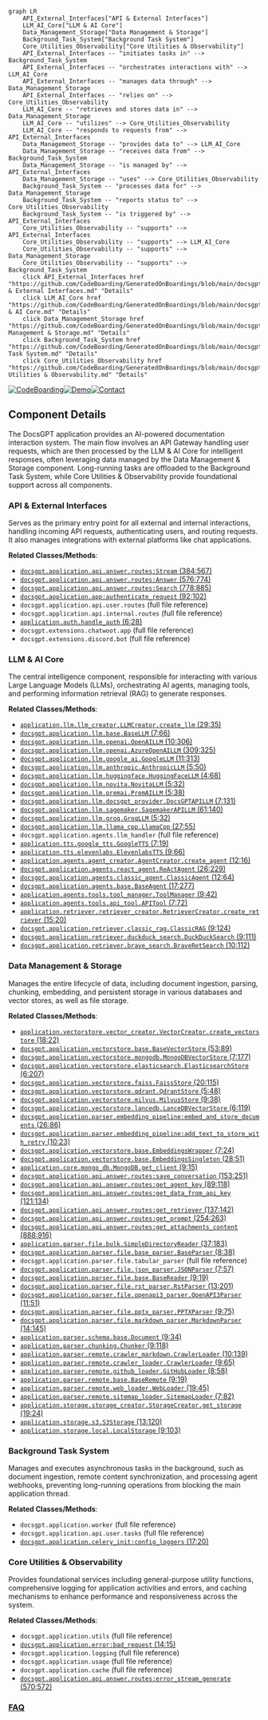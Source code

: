 ```mermaid
graph LR
    API_External_Interfaces["API & External Interfaces"]
    LLM_AI_Core["LLM & AI Core"]
    Data_Management_Storage["Data Management & Storage"]
    Background_Task_System["Background Task System"]
    Core_Utilities_Observability["Core Utilities & Observability"]
    API_External_Interfaces -- "initiates tasks in" --> Background_Task_System
    API_External_Interfaces -- "orchestrates interactions with" --> LLM_AI_Core
    API_External_Interfaces -- "manages data through" --> Data_Management_Storage
    API_External_Interfaces -- "relies on" --> Core_Utilities_Observability
    LLM_AI_Core -- "retrieves and stores data in" --> Data_Management_Storage
    LLM_AI_Core -- "utilizes" --> Core_Utilities_Observability
    LLM_AI_Core -- "responds to requests from" --> API_External_Interfaces
    Data_Management_Storage -- "provides data to" --> LLM_AI_Core
    Data_Management_Storage -- "receives data from" --> Background_Task_System
    Data_Management_Storage -- "is managed by" --> API_External_Interfaces
    Data_Management_Storage -- "uses" --> Core_Utilities_Observability
    Background_Task_System -- "processes data for" --> Data_Management_Storage
    Background_Task_System -- "reports status to" --> Core_Utilities_Observability
    Background_Task_System -- "is triggered by" --> API_External_Interfaces
    Core_Utilities_Observability -- "supports" --> API_External_Interfaces
    Core_Utilities_Observability -- "supports" --> LLM_AI_Core
    Core_Utilities_Observability -- "supports" --> Data_Management_Storage
    Core_Utilities_Observability -- "supports" --> Background_Task_System
    click API_External_Interfaces href "https://github.com/CodeBoarding/GeneratedOnBoardings/blob/main/docsgpt/API & External Interfaces.md" "Details"
    click LLM_AI_Core href "https://github.com/CodeBoarding/GeneratedOnBoardings/blob/main/docsgpt/LLM & AI Core.md" "Details"
    click Data_Management_Storage href "https://github.com/CodeBoarding/GeneratedOnBoardings/blob/main/docsgpt/Data Management & Storage.md" "Details"
    click Background_Task_System href "https://github.com/CodeBoarding/GeneratedOnBoardings/blob/main/docsgpt/Background Task System.md" "Details"
    click Core_Utilities_Observability href "https://github.com/CodeBoarding/GeneratedOnBoardings/blob/main/docsgpt/Core Utilities & Observability.md" "Details"
```
[![CodeBoarding](https://img.shields.io/badge/Generated%20by-CodeBoarding-9cf?style=flat-square)](https://github.com/CodeBoarding/CodeBoarding)[![Demo](https://img.shields.io/badge/Try%20our-Demo-blue?style=flat-square)](https://www.codeboarding.org/demo)[![Contact](https://img.shields.io/badge/Contact%20us%20-%20contact@codeboarding.org-lightgrey?style=flat-square)](mailto:contact@codeboarding.org)

## Component Details

The DocsGPT application provides an AI-powered documentation interaction system. The main flow involves an API Gateway handling user requests, which are then processed by the LLM & AI Core for intelligent responses, often leveraging data managed by the Data Management & Storage component. Long-running tasks are offloaded to the Background Task System, while Core Utilities & Observability provide foundational support across all components.

### API & External Interfaces
Serves as the primary entry point for all external and internal interactions, handling incoming API requests, authenticating users, and routing requests. It also manages integrations with external platforms like chat applications.


**Related Classes/Methods**:

- <a href="https://github.com/arc53/docsgpt/blob/master/application/api/answer/routes.py#L384-L567" target="_blank" rel="noopener noreferrer">`docsgpt.application.api.answer.routes:Stream` (384:567)</a>
- <a href="https://github.com/arc53/docsgpt/blob/master/application/api/answer/routes.py#L576-L774" target="_blank" rel="noopener noreferrer">`docsgpt.application.api.answer.routes:Answer` (576:774)</a>
- <a href="https://github.com/arc53/docsgpt/blob/master/application/api/answer/routes.py#L778-L885" target="_blank" rel="noopener noreferrer">`docsgpt.application.api.answer.routes:Search` (778:885)</a>
- <a href="https://github.com/arc53/docsgpt/blob/master/application/app.py#L92-L102" target="_blank" rel="noopener noreferrer">`docsgpt.application.app:authenticate_request` (92:102)</a>
- `docsgpt.application.api.user.routes` (full file reference)
- `docsgpt.application.api.internal.routes` (full file reference)
- <a href="https://github.com/arc53/docsgpt/blob/master/application/auth.py#L6-L28" target="_blank" rel="noopener noreferrer">`application.auth.handle_auth` (6:28)</a>
- `docsgpt.extensions.chatwoot.app` (full file reference)
- `docsgpt.extensions.discord.bot` (full file reference)


### LLM & AI Core
The central intelligence component, responsible for interacting with various Large Language Models (LLMs), orchestrating AI agents, managing tools, and performing information retrieval (RAG) to generate responses.


**Related Classes/Methods**:

- <a href="https://github.com/arc53/docsgpt/blob/master/application/llm/llm_creator.py#L29-L35" target="_blank" rel="noopener noreferrer">`application.llm.llm_creator.LLMCreator.create_llm` (29:35)</a>
- <a href="https://github.com/arc53/docsgpt/blob/master/application/llm/base.py#L7-L66" target="_blank" rel="noopener noreferrer">`docsgpt.application.llm.base.BaseLLM` (7:66)</a>
- <a href="https://github.com/arc53/docsgpt/blob/master/application/llm/openai.py#L10-L306" target="_blank" rel="noopener noreferrer">`docsgpt.application.llm.openai.OpenAILLM` (10:306)</a>
- <a href="https://github.com/arc53/docsgpt/blob/master/application/llm/openai.py#L309-L325" target="_blank" rel="noopener noreferrer">`docsgpt.application.llm.openai.AzureOpenAILLM` (309:325)</a>
- <a href="https://github.com/arc53/docsgpt/blob/master/application/llm/google_ai.py#L11-L313" target="_blank" rel="noopener noreferrer">`docsgpt.application.llm.google_ai.GoogleLLM` (11:313)</a>
- <a href="https://github.com/arc53/docsgpt/blob/master/application/llm/anthropic.py#L5-L50" target="_blank" rel="noopener noreferrer">`docsgpt.application.llm.anthropic.AnthropicLLM` (5:50)</a>
- <a href="https://github.com/arc53/docsgpt/blob/master/application/llm/huggingface.py#L4-L68" target="_blank" rel="noopener noreferrer">`docsgpt.application.llm.huggingface.HuggingFaceLLM` (4:68)</a>
- <a href="https://github.com/arc53/docsgpt/blob/master/application/llm/novita.py#L5-L32" target="_blank" rel="noopener noreferrer">`docsgpt.application.llm.novita.NovitaLLM` (5:32)</a>
- <a href="https://github.com/arc53/docsgpt/blob/master/application/llm/premai.py#L5-L38" target="_blank" rel="noopener noreferrer">`docsgpt.application.llm.premai.PremAILLM` (5:38)</a>
- <a href="https://github.com/arc53/docsgpt/blob/master/application/llm/docsgpt_provider.py#L7-L131" target="_blank" rel="noopener noreferrer">`docsgpt.application.llm.docsgpt_provider.DocsGPTAPILLM` (7:131)</a>
- <a href="https://github.com/arc53/docsgpt/blob/master/application/llm/sagemaker.py#L61-L140" target="_blank" rel="noopener noreferrer">`docsgpt.application.llm.sagemaker.SagemakerAPILLM` (61:140)</a>
- <a href="https://github.com/arc53/docsgpt/blob/master/application/llm/groq.py#L5-L32" target="_blank" rel="noopener noreferrer">`docsgpt.application.llm.groq.GroqLLM` (5:32)</a>
- <a href="https://github.com/arc53/docsgpt/blob/master/application/llm/llama_cpp.py#L27-L55" target="_blank" rel="noopener noreferrer">`docsgpt.application.llm.llama_cpp.LlamaCpp` (27:55)</a>
- `docsgpt.application.agents.llm_handler` (full file reference)
- <a href="https://github.com/arc53/docsgpt/blob/master/application/tts/google_tts.py#L7-L19" target="_blank" rel="noopener noreferrer">`application.tts.google_tts.GoogleTTS` (7:19)</a>
- <a href="https://github.com/arc53/docsgpt/blob/master/application/tts/elevenlabs.py#L9-L66" target="_blank" rel="noopener noreferrer">`application.tts.elevenlabs.ElevenlabsTTS` (9:66)</a>
- <a href="https://github.com/arc53/docsgpt/blob/master/application/agents/agent_creator.py#L12-L16" target="_blank" rel="noopener noreferrer">`application.agents.agent_creator.AgentCreator.create_agent` (12:16)</a>
- <a href="https://github.com/arc53/docsgpt/blob/master/application/agents/react_agent.py#L26-L229" target="_blank" rel="noopener noreferrer">`docsgpt.application.agents.react_agent.ReActAgent` (26:229)</a>
- <a href="https://github.com/arc53/docsgpt/blob/master/application/agents/classic_agent.py#L12-L64" target="_blank" rel="noopener noreferrer">`docsgpt.application.agents.classic_agent.ClassicAgent` (12:64)</a>
- <a href="https://github.com/arc53/docsgpt/blob/master/application/agents/base.py#L17-L277" target="_blank" rel="noopener noreferrer">`docsgpt.application.agents.base.BaseAgent` (17:277)</a>
- <a href="https://github.com/arc53/docsgpt/blob/master/application/agents/tools/tool_manager.py#L9-L42" target="_blank" rel="noopener noreferrer">`application.agents.tools.tool_manager.ToolManager` (9:42)</a>
- <a href="https://github.com/arc53/docsgpt/blob/master/application/agents/tools/api_tool.py#L7-L72" target="_blank" rel="noopener noreferrer">`application.agents.tools.api_tool.APITool` (7:72)</a>
- <a href="https://github.com/arc53/docsgpt/blob/master/application/retriever/retriever_creator.py#L15-L20" target="_blank" rel="noopener noreferrer">`application.retriever.retriever_creator.RetrieverCreator.create_retriever` (15:20)</a>
- <a href="https://github.com/arc53/docsgpt/blob/master/application/retriever/classic_rag.py#L9-L124" target="_blank" rel="noopener noreferrer">`docsgpt.application.retriever.classic_rag.ClassicRAG` (9:124)</a>
- <a href="https://github.com/arc53/docsgpt/blob/master/application/retriever/duckduck_search.py#L9-L111" target="_blank" rel="noopener noreferrer">`docsgpt.application.retriever.duckduck_search.DuckDuckSearch` (9:111)</a>
- <a href="https://github.com/arc53/docsgpt/blob/master/application/retriever/brave_search.py#L10-L112" target="_blank" rel="noopener noreferrer">`docsgpt.application.retriever.brave_search.BraveRetSearch` (10:112)</a>


### Data Management & Storage
Manages the entire lifecycle of data, including document ingestion, parsing, chunking, embedding, and persistent storage in various databases and vector stores, as well as file storage.


**Related Classes/Methods**:

- <a href="https://github.com/arc53/docsgpt/blob/master/application/vectorstore/vector_creator.py#L18-L22" target="_blank" rel="noopener noreferrer">`application.vectorstore.vector_creator.VectorCreator.create_vectorstore` (18:22)</a>
- <a href="https://github.com/arc53/docsgpt/blob/master/application/vectorstore/base.py#L53-L89" target="_blank" rel="noopener noreferrer">`docsgpt.application.vectorstore.base.BaseVectorStore` (53:89)</a>
- <a href="https://github.com/arc53/docsgpt/blob/master/application/vectorstore/mongodb.py#L7-L177" target="_blank" rel="noopener noreferrer">`docsgpt.application.vectorstore.mongodb.MongoDBVectorStore` (7:177)</a>
- <a href="https://github.com/arc53/docsgpt/blob/master/application/vectorstore/elasticsearch.py#L6-L207" target="_blank" rel="noopener noreferrer">`docsgpt.application.vectorstore.elasticsearch.ElasticsearchStore` (6:207)</a>
- <a href="https://github.com/arc53/docsgpt/blob/master/application/vectorstore/faiss.py#L20-L115" target="_blank" rel="noopener noreferrer">`docsgpt.application.vectorstore.faiss.FaissStore` (20:115)</a>
- <a href="https://github.com/arc53/docsgpt/blob/master/application/vectorstore/qdrant.py#L5-L48" target="_blank" rel="noopener noreferrer">`docsgpt.application.vectorstore.qdrant.QdrantStore` (5:48)</a>
- <a href="https://github.com/arc53/docsgpt/blob/master/application/vectorstore/milvus.py#L9-L38" target="_blank" rel="noopener noreferrer">`docsgpt.application.vectorstore.milvus.MilvusStore` (9:38)</a>
- <a href="https://github.com/arc53/docsgpt/blob/master/application/vectorstore/lancedb.py#L6-L119" target="_blank" rel="noopener noreferrer">`docsgpt.application.vectorstore.lancedb.LanceDBVectorStore` (6:119)</a>
- <a href="https://github.com/arc53/docsgpt/blob/master/application/parser/embedding_pipeline.py#L26-L86" target="_blank" rel="noopener noreferrer">`docsgpt.application.parser.embedding_pipeline:embed_and_store_documents` (26:86)</a>
- <a href="https://github.com/arc53/docsgpt/blob/master/application/parser/embedding_pipeline.py#L10-L23" target="_blank" rel="noopener noreferrer">`docsgpt.application.parser.embedding_pipeline:add_text_to_store_with_retry` (10:23)</a>
- <a href="https://github.com/arc53/docsgpt/blob/master/application/vectorstore/base.py#L7-L24" target="_blank" rel="noopener noreferrer">`docsgpt.application.vectorstore.base.EmbeddingsWrapper` (7:24)</a>
- <a href="https://github.com/arc53/docsgpt/blob/master/application/vectorstore/base.py#L28-L51" target="_blank" rel="noopener noreferrer">`docsgpt.application.vectorstore.base.EmbeddingsSingleton` (28:51)</a>
- <a href="https://github.com/arc53/docsgpt/blob/master/application/core/mongo_db.py#L9-L15" target="_blank" rel="noopener noreferrer">`application.core.mongo_db.MongoDB.get_client` (9:15)</a>
- <a href="https://github.com/arc53/docsgpt/blob/master/application/api/answer/routes.py#L153-L251" target="_blank" rel="noopener noreferrer">`docsgpt.application.api.answer.routes:save_conversation` (153:251)</a>
- <a href="https://github.com/arc53/docsgpt/blob/master/application/api/answer/routes.py#L89-L118" target="_blank" rel="noopener noreferrer">`docsgpt.application.api.answer.routes:get_agent_key` (89:118)</a>
- <a href="https://github.com/arc53/docsgpt/blob/master/application/api/answer/routes.py#L121-L134" target="_blank" rel="noopener noreferrer">`docsgpt.application.api.answer.routes:get_data_from_api_key` (121:134)</a>
- <a href="https://github.com/arc53/docsgpt/blob/master/application/api/answer/routes.py#L137-L142" target="_blank" rel="noopener noreferrer">`docsgpt.application.api.answer.routes:get_retriever` (137:142)</a>
- <a href="https://github.com/arc53/docsgpt/blob/master/application/api/answer/routes.py#L254-L263" target="_blank" rel="noopener noreferrer">`docsgpt.application.api.answer.routes:get_prompt` (254:263)</a>
- <a href="https://github.com/arc53/docsgpt/blob/master/application/api/answer/routes.py#L888-L916" target="_blank" rel="noopener noreferrer">`docsgpt.application.api.answer.routes:get_attachments_content` (888:916)</a>
- <a href="https://github.com/arc53/docsgpt/blob/master/application/parser/file/bulk.py#L37-L183" target="_blank" rel="noopener noreferrer">`application.parser.file.bulk.SimpleDirectoryReader` (37:183)</a>
- <a href="https://github.com/arc53/docsgpt/blob/master/application/parser/file/base_parser.py#L8-L38" target="_blank" rel="noopener noreferrer">`docsgpt.application.parser.file.base_parser.BaseParser` (8:38)</a>
- `docsgpt.application.parser.file.tabular_parser` (full file reference)
- <a href="https://github.com/arc53/docsgpt/blob/master/application/parser/file/json_parser.py#L7-L57" target="_blank" rel="noopener noreferrer">`docsgpt.application.parser.file.json_parser.JSONParser` (7:57)</a>
- <a href="https://github.com/arc53/docsgpt/blob/master/application/parser/file/base.py#L9-L19" target="_blank" rel="noopener noreferrer">`docsgpt.application.parser.file.base.BaseReader` (9:19)</a>
- <a href="https://github.com/arc53/docsgpt/blob/master/application/parser/file/rst_parser.py#L13-L201" target="_blank" rel="noopener noreferrer">`docsgpt.application.parser.file.rst_parser.RstParser` (13:201)</a>
- <a href="https://github.com/arc53/docsgpt/blob/master/application/parser/file/openapi3_parser.py#L11-L51" target="_blank" rel="noopener noreferrer">`docsgpt.application.parser.file.openapi3_parser.OpenAPI3Parser` (11:51)</a>
- <a href="https://github.com/arc53/docsgpt/blob/master/application/parser/file/pptx_parser.py#L9-L75" target="_blank" rel="noopener noreferrer">`docsgpt.application.parser.file.pptx_parser.PPTXParser` (9:75)</a>
- <a href="https://github.com/arc53/docsgpt/blob/master/application/parser/file/markdown_parser.py#L14-L145" target="_blank" rel="noopener noreferrer">`docsgpt.application.parser.file.markdown_parser.MarkdownParser` (14:145)</a>
- <a href="https://github.com/arc53/docsgpt/blob/master/application/parser/schema/base.py#L9-L34" target="_blank" rel="noopener noreferrer">`application.parser.schema.base.Document` (9:34)</a>
- <a href="https://github.com/arc53/docsgpt/blob/master/application/parser/chunking.py#L9-L118" target="_blank" rel="noopener noreferrer">`application.parser.chunking.Chunker` (9:118)</a>
- <a href="https://github.com/arc53/docsgpt/blob/master/application/parser/remote/crawler_markdown.py#L10-L139" target="_blank" rel="noopener noreferrer">`application.parser.remote.crawler_markdown.CrawlerLoader` (10:139)</a>
- <a href="https://github.com/arc53/docsgpt/blob/master/application/parser/remote/crawler_loader.py#L9-L65" target="_blank" rel="noopener noreferrer">`application.parser.remote.crawler_loader.CrawlerLoader` (9:65)</a>
- <a href="https://github.com/arc53/docsgpt/blob/master/application/parser/remote/github_loader.py#L8-L58" target="_blank" rel="noopener noreferrer">`application.parser.remote.github_loader.GitHubLoader` (8:58)</a>
- <a href="https://github.com/arc53/docsgpt/blob/master/application/parser/remote/base.py#L9-L19" target="_blank" rel="noopener noreferrer">`application.parser.remote.base.BaseRemote` (9:19)</a>
- <a href="https://github.com/arc53/docsgpt/blob/master/application/parser/remote/web_loader.py#L19-L45" target="_blank" rel="noopener noreferrer">`application.parser.remote.web_loader.WebLoader` (19:45)</a>
- <a href="https://github.com/arc53/docsgpt/blob/master/application/parser/remote/sitemap_loader.py#L7-L82" target="_blank" rel="noopener noreferrer">`application.parser.remote.sitemap_loader.SitemapLoader` (7:82)</a>
- <a href="https://github.com/arc53/docsgpt/blob/master/application/storage/storage_creator.py#L19-L24" target="_blank" rel="noopener noreferrer">`application.storage.storage_creator.StorageCreator.get_storage` (19:24)</a>
- <a href="https://github.com/arc53/docsgpt/blob/master/application/storage/s3.py#L13-L120" target="_blank" rel="noopener noreferrer">`application.storage.s3.S3Storage` (13:120)</a>
- <a href="https://github.com/arc53/docsgpt/blob/master/application/storage/local.py#L9-L103" target="_blank" rel="noopener noreferrer">`application.storage.local.LocalStorage` (9:103)</a>


### Background Task System
Manages and executes asynchronous tasks in the background, such as document ingestion, remote content synchronization, and processing agent webhooks, preventing long-running operations from blocking the main application thread.


**Related Classes/Methods**:

- `docsgpt.application.worker` (full file reference)
- `docsgpt.application.api.user.tasks` (full file reference)
- <a href="https://github.com/arc53/docsgpt/blob/master/application/celery_init.py#L17-L20" target="_blank" rel="noopener noreferrer">`docsgpt.application.celery_init:config_loggers` (17:20)</a>


### Core Utilities & Observability
Provides foundational services including general-purpose utility functions, comprehensive logging for application activities and errors, and caching mechanisms to enhance performance and responsiveness across the system.


**Related Classes/Methods**:

- `docsgpt.application.utils` (full file reference)
- <a href="https://github.com/arc53/docsgpt/blob/master/application/error.py#L14-L15" target="_blank" rel="noopener noreferrer">`docsgpt.application.error:bad_request` (14:15)</a>
- `docsgpt.application.logging` (full file reference)
- `docsgpt.application.usage` (full file reference)
- `docsgpt.application.cache` (full file reference)
- <a href="https://github.com/arc53/docsgpt/blob/master/application/api/answer/routes.py#L570-L572" target="_blank" rel="noopener noreferrer">`docsgpt.application.api.answer.routes:error_stream_generate` (570:572)</a>




### [FAQ](https://github.com/CodeBoarding/GeneratedOnBoardings/tree/main?tab=readme-ov-file#faq)